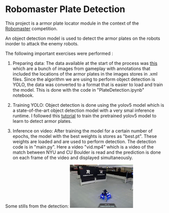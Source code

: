 # Robomaster Plate Detection

This project is a armor plate locator module in the context of the [Robomaster](https://www.robomaster.com/en-US/robo/rm?djifrom=nav) competition.

An object detection model is used to detect the armor plates on the robots inorder to attack the enemy robots.

The following important exercises were performed :

1. Preparing data: The data available at the start of the process was [this](https://drive.google.com/drive/folders/1w4KQpC82ST2jVguzBdu4wQb6ceWD1dZf) which are a bunch of images from gameplay with annotations that included the locations of the armor plates in the images stores in .xml files. Since the algorithm we are using to perform object detection is YOLO, the data was converted to a format that is easier to load and train the model. This is done with the code in "PlateDetection.ipynb" notebook.

2. Training YOLO: Object detection is done using the yolov5 model which is a state-of-the-art object detection model with a very smal inference runtime. I followed this [tutorial](https://kikaben.com/yolov5-transfer-learning-dogs-cats/) to train the pretrained yolov5 model to learn to detect armor plates.

3. Inference on video: After training the model for a certain number of epochs, the model with the best weights is stores as "best.pt". These weights are loaded and are used to perform detection. The detection code is in "main.py". Here a video "vid.mp4" which is a video of the match between NYU and CU Boulder is read and the prediction is done on each frame of the video and displayed simultaneously.

Some stills from the detection:
<img src="https://github.com/ansidd/RMPlateDetection/raw/main/Screen%20Shot%202022-10-10%20at%204.11.42%20PM.png" width="200"/>

